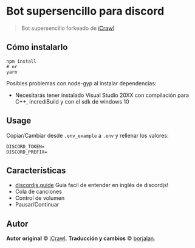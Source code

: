 # Bot supersencillo para discord
> Bot supersencillo forkeado de [iCrawl](https://github.com/iCrawl)

## Cómo instalarlo

```
npm install
# or
yarn
```

Posibles problemas con node-gyp al instalar dependencias:
* Necesitarás tener instalado Visual Studio 20XX con compilación para C++, incrediBuild y con el sdk de windows 10


## Usage

Copiar/Cambiar desde `.env_example` a `.env` y rellenar los valores:

```
DISCORD_TOKEN=
DISCORD_PREFIX=
```

## Características

* [discordjs.guide](https://discordjs.guide/) Guia facil de entender en inglés de discordjs!
* Cola de canciones
* Control de volumen
* Pausar/Continuar

## Autor

**Autor original** © [iCrawl](https://github.com/iCrawl).
**Traducción y cambios** © [borjalan](https://github.com/borjalan).
